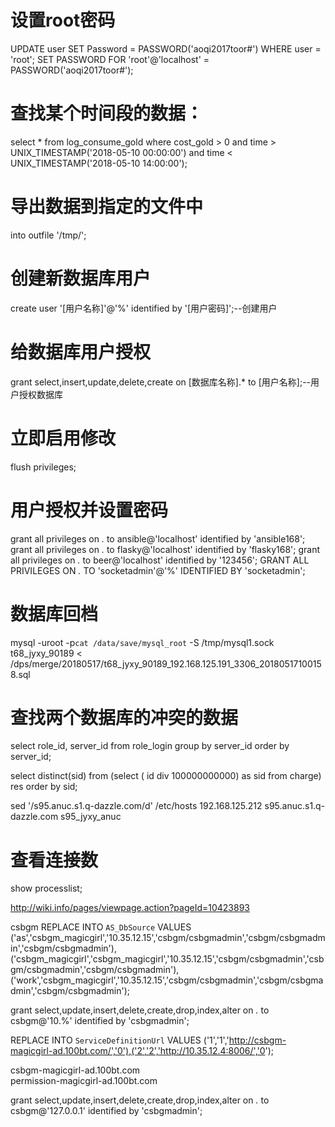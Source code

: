 # 设置root密码
UPDATE user SET Password = PASSWORD('aoqi2017toor#') WHERE user = 'root';
SET PASSWORD FOR 'root'@'localhost' = PASSWORD('aoqi2017toor#');

# 查找某个时间段的数据：
select * from log_consume_gold where cost_gold > 0 and time > UNIX_TIMESTAMP('2018-05-10 00:00:00') and time < UNIX_TIMESTAMP('2018-05-10 14:00:00');

# 导出数据到指定的文件中
into outfile '/tmp/';

# 创建新数据库用户
create user '[用户名称]'@'%' identified by '[用户密码]';--创建用户

# 给数据库用户授权
grant select,insert,update,delete,create on [数据库名称].* to [用户名称];--用户授权数据库

# 立即启用修改
flush  privileges;

# 用户授权并设置密码
grant all privileges on *.* to ansible@'localhost' identified by 'ansible168';
grant all privileges on *.* to flasky@'localhost' identified by 'flasky168';
grant all privileges on *.* to beer@'localhost' identified by '123456';
GRANT ALL PRIVILEGES ON *.* TO 'socketadmin'@'%' IDENTIFIED BY 'socketadmin'; 

# 数据库回档
mysql -uroot -p`cat /data/save/mysql_root` -S /tmp/mysql1.sock  t68_jyxy_90189 < /dps/merge/20180517/t68_jyxy_90189_192.168.125.191_3306_20180517100158.sql


# 查找两个数据库的冲突的数据
select role_id, server_id from role_login group by server_id order by server_id;

select distinct(sid) from (select ( id div 100000000000) as sid from charge) res order by sid;

 sed '/s95.anuc.s1.q-dazzle.com/d' /etc/hosts
 192.168.125.212   s95.anuc.s1.q-dazzle.com  s95_jyxy_anuc

# 查看连接数
show processlist;

http://wiki.info/pages/viewpage.action?pageId=10423893

csbgm
REPLACE INTO `AS_DbSource` VALUES ('as','csbgm_magicgirl','10.35.12.15','csbgm/csbgmadmin','csbgm/csbgmadmin','csbgm/csbgmadmin'),('csbgm_magicgirl','csbgm_magicgirl','10.35.12.15','csbgm/csbgmadmin','csbgm/csbgmadmin','csbgm/csbgmadmin'),('work','csbgm_magicgirl','10.35.12.15','csbgm/csbgmadmin','csbgm/csbgmadmin','csbgm/csbgmadmin');

grant select,update,insert,delete,create,drop,index,alter on *.* to csbgm@'10.%' identified by 'csbgmadmin';

REPLACE INTO `ServiceDefinitionUrl` VALUES ('1','1','http://csbgm-magicgirl-ad.100bt.com/','0'),('2','2','http://10.35.12.4:8006/','0');



csbgm-magicgirl-ad.100bt.com        
permission-magicgirl-ad.100bt.com   


grant select,update,insert,delete,create,drop,index,alter on *.* to csbgm@'127.0.0.1' identified by 'csbgmadmin';

